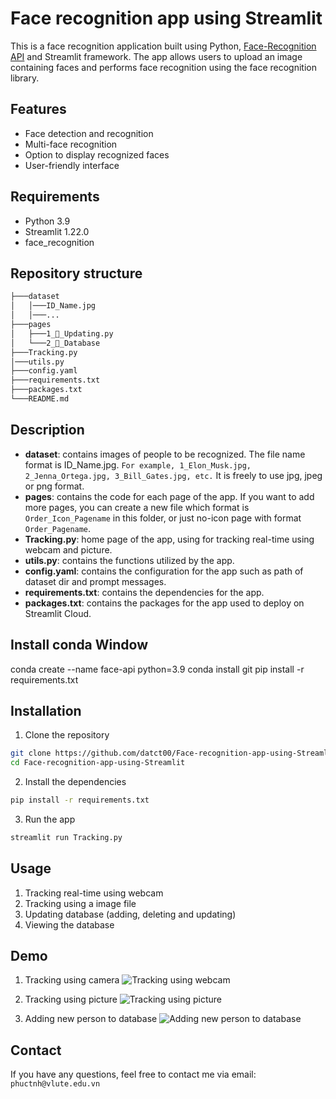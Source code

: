 # Face recognition app using Streamlit

This is a face recognition application built using Python, [Face-Recognition API](https://github.com/ageitgey/face_recognition) and Streamlit framework. The app allows users to upload an image containing faces and performs face recognition using the face recognition library.

## Features

- Face detection and recognition
- Multi-face recognition
- Option to display recognized faces
- User-friendly interface

## Requirements 
- Python 3.9
- Streamlit 1.22.0
- face_recognition 

## Repository structure
```bash
├───dataset
│   │───ID_Name.jpg
│   │───...
├───pages
│   ├───1_🔧_Updating.py
│   └───2_💾_Database
├───Tracking.py
│───utils.py
├───config.yaml 
├───requirements.txt
├───packages.txt
└───README.md
```

## Description
- **dataset**: contains images of people to be recognized. The file name format is ID_Name.jpg. `For example, 1_Elon_Musk.jpg, 2_Jenna_Ortega.jpg, 3_Bill_Gates.jpg, etc.` It is freely to use jpg, jpeg or png format.
- **pages**: contains the code for each page of the app. If you want to add more pages, you can create a new file which format is `Order_Icon_Pagename` in this folder, or just no-icon page with format `Order_Pagename`.
- **Tracking.py**: home page of the app, using for tracking real-time using webcam and picture.
- **utils.py**: contains the functions utilized by the app.
- **config.yaml**: contains the configuration for the app such as path of dataset dir and prompt messages.
- **requirements.txt**: contains the dependencies for the app.
- **packages.txt**: contains the packages for the app used to deploy on Streamlit Cloud.


## Install conda Window
conda create --name face-api python=3.9
conda install git
pip install -r requirements.txt


## Installation
1. Clone the repository
```bash
git clone https://github.com/datct00/Face-recognition-app-using-Streamlit.git
cd Face-recognition-app-using-Streamlit
```

2. Install the dependencies
```bash
pip install -r requirements.txt
```

3. Run the app
```bash
streamlit run Tracking.py
```

## Usage
1. Tracking real-time using webcam 
2. Tracking using a image file 
3. Updating database (adding, deleting and updating)
4. Viewing the database


## Demo

1.  Tracking using camera
![Tracking using webcam](assets/webcam.gif) 

2. Tracking using picture 
![Tracking using picture](assets/tracking.png)

3. Adding new person to database
![Adding new person to database](assets/adding.png)


## Contact
If you have any questions, feel free to contact me via email: `phuctnh@vlute.edu.vn`
